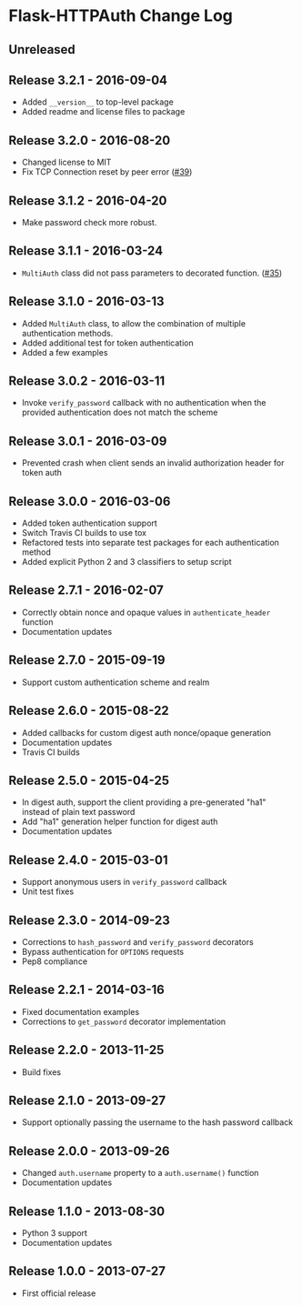 # Flask-HTTPAuth Change Log

## Unreleased

## Release 3.2.1 - 2016-09-04

- Added `__version__` to top-level package
- Added readme and license files to package

## Release 3.2.0 - 2016-08-20

- Changed license to MIT
- Fix TCP Connection reset by peer error ([#39](https://github.com/miguelgrinberg/Flask-HTTPAuth/pull/39))

## Release 3.1.2 - 2016-04-20

- Make password check more robust.

## Release 3.1.1 - 2016-03-24

- `MultiAuth` class did not pass parameters to decorated function. ([#35](https://github.com/miguelgrinberg/Flask-HTTPAuth/issues/35))

## Release 3.1.0 - 2016-03-13

- Added `MultiAuth` class, to allow the combination of multiple authentication methods.
- Added additional test for token authentication
- Added a few examples

## Release 3.0.2 - 2016-03-11

- Invoke `verify_password` callback with no authentication when the provided authentication does not match the scheme

## Release 3.0.1 - 2016-03-09

- Prevented crash when client sends an invalid authorization header for token auth

## Release 3.0.0 - 2016-03-06

- Added token authentication support
- Switch Travis CI builds to use tox
- Refactored tests into separate test packages for each authentication method
- Added explicit Python 2 and 3 classifiers to setup script

## Release 2.7.1 - 2016-02-07

- Correctly obtain nonce and opaque values in `authenticate_header` function
- Documentation updates

## Release 2.7.0 - 2015-09-19

- Support custom authentication scheme and realm

## Release 2.6.0 - 2015-08-22

- Added callbacks for custom digest auth nonce/opaque generation
- Documentation updates
- Travis CI builds

## Release 2.5.0 - 2015-04-25

- In digest auth, support the client providing a pre-generated "ha1" instead of plain text password
- Add "ha1" generation helper function for digest auth
- Documentation updates

## Release 2.4.0 - 2015-03-01

- Support anonymous users in `verify_password` callback
- Unit test fixes

## Release 2.3.0 - 2014-09-23

- Corrections to `hash_password` and `verify_password` decorators
- Bypass authentication for `OPTIONS` requests
- Pep8 compliance

## Release 2.2.1 - 2014-03-16

- Fixed documentation examples
- Corrections to `get_password` decorator implementation

## Release 2.2.0 - 2013-11-25

- Build fixes

## Release 2.1.0 - 2013-09-27

- Support optionally passing the username to the hash password callback

## Release 2.0.0 - 2013-09-26

- Changed `auth.username` property to a `auth.username()` function
- Documentation updates

## Release 1.1.0 - 2013-08-30

- Python 3 support
- Documentation updates

## Release 1.0.0 - 2013-07-27

- First official release

